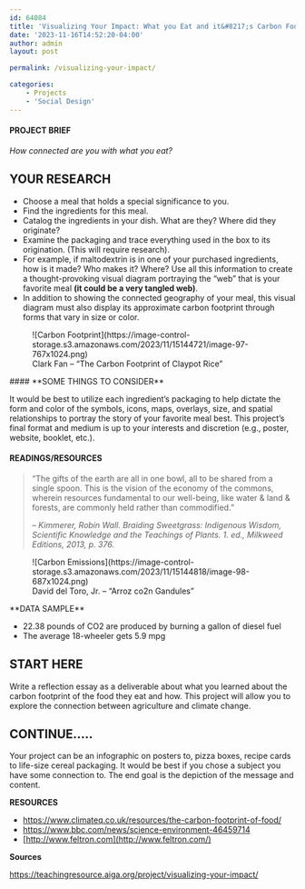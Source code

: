 ```yaml
---
id: 64084
title: 'Visualizing Your Impact: What you Eat and it&#8217;s Carbon Footprint'
date: '2023-11-16T14:52:20-04:00'
author: admin
layout: post

permalink: /visualizing-your-impact/

categories:
    - Projects
    - 'Social Design'
---
```


#### PROJECT BRIEF

*How connected are you with what you eat?*

## YOUR RESEARCH

- Choose a meal that holds a special significance to you.
- Find the ingredients for this meal.
- Catalog the ingredients in your dish. What are they? Where did they originate?
- Examine the packaging and trace everything used in the box to its origination. (This will require research).
- For example, if maltodextrin is in one of your purchased ingredients, how is it made? Who makes it? Where? Use all this information to create a thought-provoking visual diagram portraying the “web” that is your favorite meal **(it could be a very tangled web)**.
- In addition to showing the connected geography of your meal, this visual diagram must also display its approximate carbon footprint through forms that vary in size or color.

<div class="wp-block-image"><figure class="aligncenter size-large">![Carbon Footprint](https://image-control-storage.s3.amazonaws.com/2023/11/15144721/image-97-767x1024.png)<figcaption class="wp-element-caption">Clark Fan – “The Carbon Footprint of Claypot Rice”</figcaption></figure></div>#### **SOME THINGS TO CONSIDER**

It would be best to utilize each ingredient’s packaging to help dictate the form and color of the symbols, icons, maps, overlays, size, and spatial relationships to portray the story of your favorite meal best. This project’s final format and medium is up to your interests and discretion (e.g., poster, website, booklet, etc.).

#### READINGS/RESOURCES

> “The gifts of the earth are all in one bowl, all to be shared from a single spoon. This is the vision of the economy of the commons, wherein resources fundamental to our well-being, like water &amp; land &amp; forests, are commonly held rather than commodified.”
> 
> <cite>– Kimmerer, Robin Wall. *Braiding Sweetgrass: Indigenous Wisdom, Scientific Knowledge and the Teachings of Plants.* 1. ed., Milkweed Editions, 2013, p. 376.</cite>

<div class="wp-block-image"><figure class="aligncenter size-large">![Carbon Emissions](https://image-control-storage.s3.amazonaws.com/2023/11/15144818/image-98-687x1024.png)<figcaption class="wp-element-caption">David del Toro, Jr. – “Arroz co2n Gandules”</figcaption></figure></div>**DATA SAMPLE**

- 22.38 pounds of CO2 are produced by burning a gallon of diesel fuel
- The average 18-wheeler gets 5.9 mpg

## START HERE

Write a reflection essay as a deliverable about what you learned about the carbon footprint of the food they eat and how. This project will allow you to explore the connection between agriculture and climate change.

## CONTINUE…..

Your project can be an infographic on posters to, pizza boxes, recipe cards to life-size cereal packaging. It would be best if you chose a subject you have some connection to. The end goal is the depiction of the message and content.

**RESOURCES**

- <https://www.climateq.co.uk/resources/the-carbon-footprint-of-food/>
- <https://www.bbc.com/news/science-environment-46459714>
- [http://www.feltron.com](http://www.feltron.com/)

**Sources**

<https://teachingresource.aiga.org/project/visualizing-your-impact/>